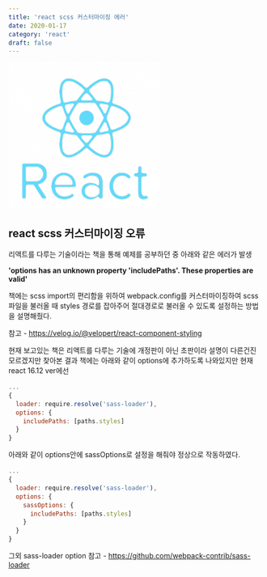 ```yaml
---
title: 'react scss 커스터마이징 에러'
date: 2020-01-17
category: 'react'
draft: false
---
```


![](./images/banner/react.png)

## react scss 커스터마이징 오류

리액트를 다루는 기술이라는 책을 통해 예제를 공부하던 중 아래와 같은 에러가 발생

**'options has an unknown property 'includePaths'. These properties are valid'**

책에는 scss import의 편리함을 위하여 webpack.config를 커스터마이징하여
scss파일을 불러올 때 styles 경로를 잡아주어 절대경로로 불러올 수 있도록 설정하는 방법을
설명해줬다.

참고 - https://velog.io/@velopert/react-component-styling

현재 보고있는 책은 리액트를 다루는 기술에 개정판이 아닌 초판이라 설명이 다른건진 모르겠지만
찾아본 결과 책에는 아래와 같이 options에 추가하도록 나와있지만 현재 react 16.12 ver에선

```js
...
{
  loader: require.resolve('sass-loader'),
  options: {
    includePaths: [paths.styles]
  }
}
```

아래와 같이 options안에 sassOptions로 설정을 해줘야 정상으로 작동하였다.

```js
...
{
  loader: require.resolve('sass-loader'),
  options: {
    sassOptions: {
      includePaths: [paths.styles]
    }
  }
}
```

그외 sass-loader option 참고 - https://github.com/webpack-contrib/sass-loader